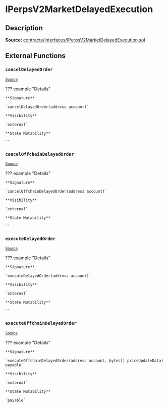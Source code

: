 # IPerpsV2MarketDelayedExecution

## Description

**Source:** [contracts/interfaces/IPerpsV2MarketDelayedExecution.sol](https://github.com/Synthetixio/synthetix/tree/v2.101.3/contracts/interfaces/IPerpsV2MarketDelayedExecution.sol)

## External Functions

### `cancelDelayedOrder`

<sub>[Source](https://github.com/Synthetixio/synthetix/tree/v2.101.3/contracts/interfaces/IPerpsV2MarketDelayedExecution.sol#L11)</sub>

??? example "Details"

    **Signature**

    `cancelDelayedOrder(address account)`

    **Visibility**

    `external`

    **State Mutability**

    ``

### `cancelOffchainDelayedOrder`

<sub>[Source](https://github.com/Synthetixio/synthetix/tree/v2.101.3/contracts/interfaces/IPerpsV2MarketDelayedExecution.sol#L13)</sub>

??? example "Details"

    **Signature**

    `cancelOffchainDelayedOrder(address account)`

    **Visibility**

    `external`

    **State Mutability**

    ``

### `executeDelayedOrder`

<sub>[Source](https://github.com/Synthetixio/synthetix/tree/v2.101.3/contracts/interfaces/IPerpsV2MarketDelayedExecution.sol#L7)</sub>

??? example "Details"

    **Signature**

    `executeDelayedOrder(address account)`

    **Visibility**

    `external`

    **State Mutability**

    ``

### `executeOffchainDelayedOrder`

<sub>[Source](https://github.com/Synthetixio/synthetix/tree/v2.101.3/contracts/interfaces/IPerpsV2MarketDelayedExecution.sol#L9)</sub>

??? example "Details"

    **Signature**

    `executeOffchainDelayedOrder(address account, bytes[] priceUpdateData) payable`

    **Visibility**

    `external`

    **State Mutability**

    `payable`
